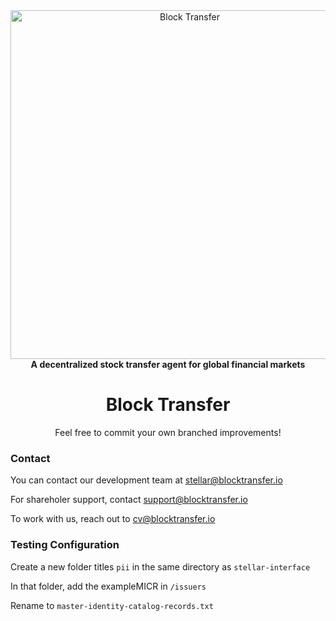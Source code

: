 <div align="center">
<a href="https://www.blocktransfer.io"><img alt="Block Transfer" src="https://www.blocktransfer.io/hosted/images/39/3e0a939c35424d9a5b392a10a08e28/BT_GH.png" width="558" /></a>
<br/>
<strong>A decentralized stock transfer agent for global financial markets</strong>

<h1>Block Transfer</h1>
Feel free to commit your own branched improvements!
</div>

<div align="left">
  <h3>Contact</h3>
  
  You can contact our development team at stellar@blocktransfer.io
  
  For shareholer support, contact support@blocktransfer.io
  
  To work with us, reach out to cv@blocktransfer.io
  
  
</div>


<div align="left">
  <h3>Testing Configuration</h3>

Create a new folder titles ``pii`` in the same directory as ``stellar-interface``

In that folder, add the exampleMICR in ``/issuers``

Rename to ``master-identity-catalog-records.txt``
